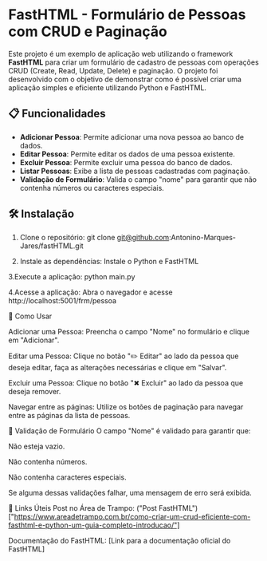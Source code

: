# FastHTML - Formulário de Pessoas com CRUD e Paginação

Este projeto é um exemplo de aplicação web utilizando o framework **FastHTML** para criar um formulário de cadastro de pessoas com operações CRUD (Create, Read, Update, Delete) e paginação. O projeto foi desenvolvido com o objetivo de demonstrar como é possível criar uma aplicação simples e eficiente utilizando Python e FastHTML.

## 📋 Funcionalidades

- **Adicionar Pessoa**: Permite adicionar uma nova pessoa ao banco de dados.
- **Editar Pessoa**: Permite editar os dados de uma pessoa existente.
- **Excluir Pessoa**: Permite excluir uma pessoa do banco de dados.
- **Listar Pessoas**: Exibe a lista de pessoas cadastradas com paginação.
- **Validação de Formulário**: Valida o campo "nome" para garantir que não contenha números ou caracteres especiais.

## 🛠️ Instalação

1. Clone o repositório:
   git clone git@github.com:Antonino-Marques-Jares/fastHTML.git
   
2. Instale as dependências:
   Instale o Python e FastHTML

3.Execute a aplicação:
   python main.py

4.Acesse a aplicação:
  Abra o navegador e acesse http://localhost:5001/frm/pessoa

🚀 Como Usar

Adicionar uma Pessoa: Preencha o campo "Nome" no formulário e clique em "Adicionar".

Editar uma Pessoa: Clique no botão "✏️ Editar" ao lado da pessoa que deseja editar, faça as alterações necessárias e clique em "Salvar".

Excluir uma Pessoa: Clique no botão "✖ Excluir" ao lado da pessoa que deseja remover.

Navegar entre as páginas: Utilize os botões de paginação para navegar entre as páginas da lista de pessoas.

📝 Validação de Formulário
O campo "Nome" é validado para garantir que:

Não esteja vazio.

Não contenha números.

Não contenha caracteres especiais.

Se alguma dessas validações falhar, uma mensagem de erro será exibida.

🔗 Links Úteis
Post no Área de Trampo: ("Post FastHTML")["https://www.areadetrampo.com.br/como-criar-um-crud-eficiente-com-fasthtml-e-python-um-guia-completo-introducao/"]

Documentação do FastHTML: [Link para a documentação oficial do FastHTML]

